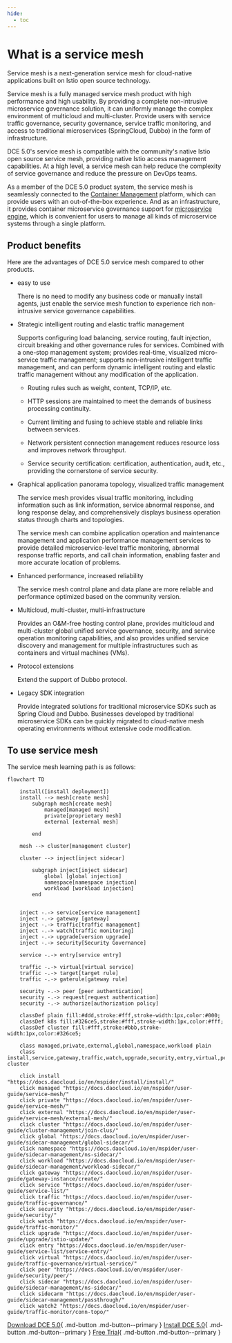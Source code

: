 ```yaml
---
hide:
  - toc
---
```


# What is a service mesh

Service mesh is a next-generation service mesh for cloud-native applications built on Istio open source technology.

Service mesh is a fully managed service mesh product with high performance and high usability. By providing a complete non-intrusive microservice governance solution, it can uniformly manage the complex environment of multicloud and multi-cluster.
Provide users with service traffic governance, security governance, service traffic monitoring, and access to traditional microservices (SpringCloud, Dubbo) in the form of infrastructure.

DCE 5.0's service mesh is compatible with the community's native Istio open source service mesh, providing native Istio access management capabilities. At a high level, a service mesh can help reduce the complexity of service governance and reduce the pressure on DevOps teams.

As a member of the DCE 5.0 product system, the service mesh is seamlessly connected to the [Container Management](../../kpanda/intro/what.md) platform, which can provide users with an out-of-the-box experience.
And as an infrastructure, it provides container microservice governance support for [microservice engine](../../skoala/intro/features.md), which is convenient for users to manage all kinds of microservice systems through a single platform.

## Product benefits

Here are the advantages of DCE 5.0 service mesh compared to other products.

- easy to use

    There is no need to modify any business code or manually install agents, just enable the service mesh function to experience rich non-intrusive service governance capabilities.

- Strategic intelligent routing and elastic traffic management

    Supports configuring load balancing, service routing, fault injection, circuit breaking and other governance rules for services. Combined with a one-stop management system; provides real-time, visualized micro-service traffic management; supports non-intrusive intelligent traffic management, and can perform dynamic intelligent routing and elastic traffic management without any modification of the application.

    - Routing rules such as weight, content, TCP/IP, etc.

    - HTTP sessions are maintained to meet the demands of business processing continuity.

    - Current limiting and fusing to achieve stable and reliable links between services.

    - Network persistent connection management reduces resource loss and improves network throughput.

    - Service security certification: certification, authentication, audit, etc., providing the cornerstone of service security.

- Graphical application panorama topology, visualized traffic management

    The service mesh provides visual traffic monitoring, including information such as link information, service abnormal response, and long response delay, and comprehensively displays business operation status through charts and topologies.

    The service mesh can combine application operation and maintenance management and application performance management services to provide detailed microservice-level traffic monitoring, abnormal response traffic reports, and call chain information, enabling faster and more accurate location of problems.

- Enhanced performance, increased reliability

    The service mesh control plane and data plane are more reliable and performance optimized based on the community version.

- Multicloud, multi-cluster, multi-infrastructure

    Provides an O&M-free hosting control plane, provides multicloud and multi-cluster global unified service governance, security, and service operation monitoring capabilities, and also provides unified service discovery and management for multiple infrastructures such as containers and virtual machines (VMs).

- Protocol extensions

    Extend the support of Dubbo protocol.

- Legacy SDK integration

    Provide integrated solutions for traditional microservice SDKs such as Spring Cloud and Dubbo. Businesses developed by traditional microservice SDKs can be quickly migrated to cloud-native mesh operating environments without extensive code modification.

## To use service mesh

The service mesh learning path is as follows:

```mermaid
flowchart TD

    install([install deployment])
    install --> mesh[create mesh]
        subgraph mesh[create mesh]
            managed[managed mesh]
            private[proprietary mesh]
            external [external mesh]
            
        end

    mesh --> cluster[management cluster]

    cluster --> inject[inject sidecar]

        subgraph inject[inject sidecar]
            global [global injection]
            namespace[namespace injection]
            workload [workload injection]
        end

    
    inject -.-> service[service management]
    inject -.-> gateway [gateway]
    inject -.-> traffic[traffic management]
    inject -.-> watch[traffic monitoring]
    inject -.-> upgrade[version upgrade]
    inject -.-> security[Security Governance]

    service -.-> entry[service entry]

    traffic -.-> virtual[virtual service]
    traffic -.-> target[target rule]
    traffic -.-> gaterule[gateway rule]

    security -.-> peer [peer authentication]
    security -.-> request[request authentication]
    security -.-> authorize[authorization policy]

    classDef plain fill:#ddd,stroke:#fff,stroke-width:1px,color:#000;
    classDef k8s fill:#326ce5,stroke:#fff,stroke-width:1px,color:#fff;
    classDef cluster fill:#fff,stroke:#bbb,stroke-width:1px,color:#326ce5;

    class managed,private,external,global,namespace,workload plain
    class install,service,gateway,traffic,watch,upgrade,security,entry,virtual,peer,cluster,sidecar,sidecarm,watch2 cluster

    click install "https://docs.daocloud.io/en/mspider/install/install/"
    click managed "https://docs.daocloud.io/en/mspider/user-guide/service-mesh/"
    click private "https://docs.daocloud.io/en/mspider/user-guide/service-mesh/"
    click external "https://docs.daocloud.io/en/mspider/user-guide/service-mesh/external-mesh/"
    click cluster "https://docs.daocloud.io/en/mspider/user-guide/cluster-management/join-clus/"
    click global "https://docs.daocloud.io/en/mspider/user-guide/sidecar-management/global-sidecar/"
    click namespace "https://docs.daocloud.io/en/mspider/user-guide/sidecar-management/ns-sidecar/"
    click workload "https://docs.daocloud.io/en/mspider/user-guide/sidecar-management/workload-sidecar/"
    click gateway "https://docs.daocloud.io/en/mspider/user-guide/gateway-instance/create/"
    click service "https://docs.daocloud.io/en/mspider/user-guide/service-list/"
    click traffic "https://docs.daocloud.io/en/mspider/user-guide/traffic-governance/"
    click security "https://docs.daocloud.io/en/mspider/user-guide/security/"
    click watch "https://docs.daocloud.io/en/mspider/user-guide/traffic-monitor/"
    click upgrade "https://docs.daocloud.io/en/mspider/user-guide/upgrade/istio-update/"
    click entry "https://docs.daocloud.io/en/mspider/user-guide/service-list/service-entry/"
    click virtual "https://docs.daocloud.io/en/mspider/user-guide/traffic-governance/virtual-service/"
    click peer "https://docs.daocloud.io/en/mspider/user-guide/security/peer/"
    click sidecar "https://docs.daocloud.io/en/mspider/user-guide/sidecar-management/ns-sidecar/"
    click sidecarm "https://docs.daocloud.io/en/mspider/user-guide/sidecar-management/passthrough/"
    click watch2 "https://docs.daocloud.io/en/mspider/user-guide/traffic-monitor/conn-topo/"
```

[Download DCE 5.0](../../download/dce5.md){ .md-button .md-button--primary }
[Install DCE 5.0](../../install/intro.md){ .md-button .md-button--primary }
[Free Trial](../../dce/license0.md){ .md-button .md-button--primary }